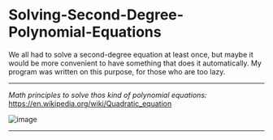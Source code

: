 # Solving-Second-Degree-Polynomial-Equations
We all had to solve a second-degree equation at least once, but maybe it would be more convenient to have something that does it automatically. My program was written on this purpose, for those who are too lazy.

***

*Math principles to solve thos kind of polynomial equations:* https://en.wikipedia.org/wiki/Quadratic_equation

![image](https://user-images.githubusercontent.com/80333091/113697723-e047cd80-96d3-11eb-95cb-6b11a0cd407b.png)

***

